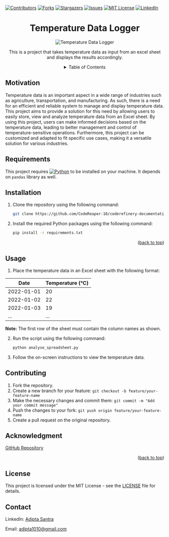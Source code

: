 <a name="readme-top"></a>
[![Contributors][contributors-shield]][contributors-url]
[![Forks][forks-shield]][forks-url]
[![Stargazers][stars-shield]][stars-url]
[![Issues][issues-shield]][issues-url]
[![MIT License][license-shield]][license-url]
[![LinkedIn][linkedin-shield]][linkedin-url]


<div align="center">
<h1>Temperature Data Logger</h1>

![Temperature Data Logger](https://user-images.githubusercontent.com/81917570/224166973-1a1e62ba-f4a6-4f94-a666-fda4a74370d1.jpg)

This is a project that takes temperature data as input from an excel sheet and displays the results accordingly.

<details>
  <summary>Table of Contents</summary>
  <ul>
    <li><a href="#motivation">Motivation</a></li>
    <li><a href="#requirements">Requirements</a></li>
    <li><a href="#installation">Installation</a></li>
    <li><a href="#usage">Usage</a></li>
    <li><a href="#contributing">Contributing</a></li>
    <li><a href="#acknowledgment">Acknowledgment</a></li>
    <li><a href="#license">License</a></li>
    <li><a href="#contact">Contact</a></li>
  </ul>
</details>
</div>


## Motivation

Temperature data is an important aspect in a wide range of industries such as agriculture, transportation, and manufacturing. As such, there is a need for an efficient and reliable system to manage and display temperature data. This project aims to provide a solution for this need by allowing users to easily store, view and analyze temperature data from an Excel sheet. By using this project, users can make informed decisions based on the temperature data, leading to better management and control of temperature-sensitive operations. Furthermore, this project can be customized and adapted to fit specific use cases, making it a versatile solution for various industries.


## Requirements

This project requires [![Python][Python-url]][Python.org] to be installed on your machine. It depends on ``pandas`` library as well.


## Installation

1. Clone the repository using the following command:

    ```bash
    git clone https://github.com/CodeReaper-10/coderefinery-documentation-example-project.git
    ```


2. Install the required Python packages using the following command:

    ```bash
    pip install -r requirements.txt
    ```
<p align="right">(<a href="#readme-top">back to top</a>)</p>


## Usage

1. Place the temperature data in an Excel sheet with the following format:

| Date       | Temperature (°C) |
|------------|------------------|
| 2022-01-01 | 20               |
| 2022-01-02 | 22               |
| 2022-01-03 | 19               |
| ...        | ...              |

**Note:** The first row of the sheet must contain the column names as shown.

2. Run the script using the following command:

    ```bash
    python analyse_spreadsheet.py
    ```

3. Follow the on-screen instructions to view the temperature data.


## Contributing

1. Fork the repository.
2. Create a new branch for your feature: `git checkout -b feature/your-feature-name`
3. Make the necessary changes and commit them: `git commit -m "Add your commit message"`
4. Push the changes to your fork: `git push origin feature/your-feature-name`
5. Create a pull request on the original repository.


## Acknowledgment

[GitHub Repository](https://github.com/esciencecenter-digital-skills/coderefinery-documentation-example-project)
<p align="right">(<a href="#readme-top">back to top</a>)</p>


## License

This project is licensed under the MIT License - see the [LICENSE](LICENSE) file for details.

## Contact

LinkedIn: [Adipta Santra](https://www.linkedin.com/in/adipta-santra-5978a0219/)

Email: adipta1010@gmail.com


[contributors-shield]: https://img.shields.io/github/contributors/othneildrew/Best-README-Template.svg?style=for-the-badge
[contributors-url]: https://github.com/CodeReaper-10/coderefinery-documentation-example-project/graphs/contributors
[forks-shield]: https://img.shields.io/github/forks/othneildrew/Best-README-Template.svg?style=for-the-badge
[forks-url]: https://github.com/CodeReaper-10/coderefinery-documentation-example-project/network/members
[stars-shield]: https://img.shields.io/github/stars/othneildrew/Best-README-Template.svg?style=for-the-badge
[stars-url]: https://github.com/CodeReaper-10/coderefinery-documentation-example-project/stargazers
[issues-shield]: https://img.shields.io/github/issues/othneildrew/Best-README-Template.svg?style=for-the-badge
[issues-url]: https://github.com/CodeReaper-10/coderefinery-documentation-example-project/issues
[license-shield]: https://img.shields.io/github/license/othneildrew/Best-README-Template.svg?style=for-the-badge
[license-url]: https://github.com/CodeReaper-10/coderefinery-documentation-example-project/blob/main/LICENSE
[linkedin-shield]: https://img.shields.io/badge/-LinkedIn-black.svg?style=for-the-badge&logo=linkedin&colorB=555
[linkedin-url]: https://www.linkedin.com/in/adipta-santra-5978a0219/
[Python-url]: https://img.shields.io/badge/Python-v3.5-blue
[Python.org]: https://www.python.org/
